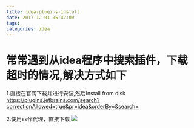 ```yaml
---
title: idea-plugins-install
date: 2017-12-01 06:42:00
tags:
categories: idea
---
```

# 常常遇到从idea程序中搜索插件，下载超时的情况,解决方式如下

1.直接在官网下载并进行安装,然后Install from disk
https://plugins.jetbrains.com/search?correctionAllowed=true&pr=idea&orderBy=&search=



2.使用ss作代理，直接下载
<img src="http://pic.victor123.cn/17-12-1/24998248.jpg">
